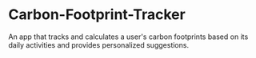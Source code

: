 # Carbon-Footprint-Tracker
An app that tracks  and calculates a user's carbon footprints based on its daily activities and provides personalized suggestions.
